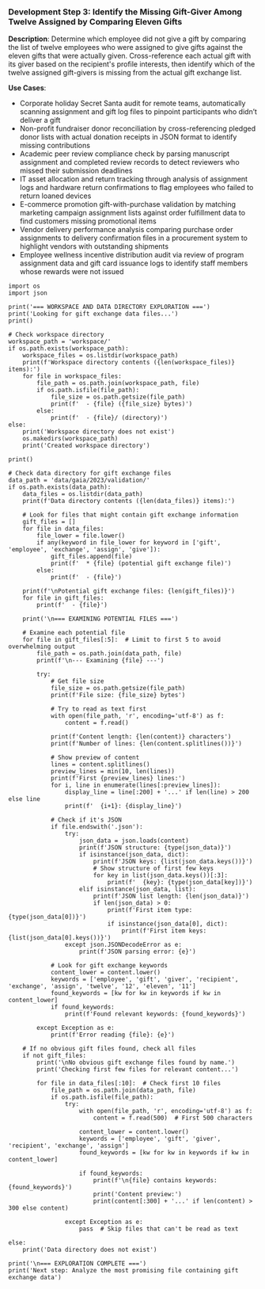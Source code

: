 ### Development Step 3: Identify the Missing Gift-Giver Among Twelve Assigned by Comparing Eleven Gifts

**Description**: Determine which employee did not give a gift by comparing the list of twelve employees who were assigned to give gifts against the eleven gifts that were actually given. Cross-reference each actual gift with its giver based on the recipient's profile interests, then identify which of the twelve assigned gift-givers is missing from the actual gift exchange list.

**Use Cases**:
- Corporate holiday Secret Santa audit for remote teams, automatically scanning assignment and gift log files to pinpoint participants who didn’t deliver a gift
- Non-profit fundraiser donor reconciliation by cross-referencing pledged donor lists with actual donation receipts in JSON format to identify missing contributions
- Academic peer review compliance check by parsing manuscript assignment and completed review records to detect reviewers who missed their submission deadlines
- IT asset allocation and return tracking through analysis of assignment logs and hardware return confirmations to flag employees who failed to return loaned devices
- E-commerce promotion gift-with-purchase validation by matching marketing campaign assignment lists against order fulfillment data to find customers missing promotional items
- Vendor delivery performance analysis comparing purchase order assignments to delivery confirmation files in a procurement system to highlight vendors with outstanding shipments
- Employee wellness incentive distribution audit via review of program assignment data and gift card issuance logs to identify staff members whose rewards were not issued

```
import os
import json

print('=== WORKSPACE AND DATA DIRECTORY EXPLORATION ===')
print('Looking for gift exchange data files...')
print()

# Check workspace directory
workspace_path = 'workspace/'
if os.path.exists(workspace_path):
    workspace_files = os.listdir(workspace_path)
    print(f'Workspace directory contents ({len(workspace_files)} items):')
    for file in workspace_files:
        file_path = os.path.join(workspace_path, file)
        if os.path.isfile(file_path):
            file_size = os.path.getsize(file_path)
            print(f'  - {file} ({file_size} bytes)')
        else:
            print(f'  - {file}/ (directory)')
else:
    print('Workspace directory does not exist')
    os.makedirs(workspace_path)
    print('Created workspace directory')

print()

# Check data directory for gift exchange files
data_path = 'data/gaia/2023/validation/'
if os.path.exists(data_path):
    data_files = os.listdir(data_path)
    print(f'Data directory contents ({len(data_files)} items):')
    
    # Look for files that might contain gift exchange information
    gift_files = []
    for file in data_files:
        file_lower = file.lower()
        if any(keyword in file_lower for keyword in ['gift', 'employee', 'exchange', 'assign', 'give']):
            gift_files.append(file)
            print(f'  * {file} (potential gift exchange file)')
        else:
            print(f'  - {file}')
    
    print(f'\nPotential gift exchange files: {len(gift_files)}')
    for file in gift_files:
        print(f'  - {file}')
        
    print('\n=== EXAMINING POTENTIAL FILES ===')
    
    # Examine each potential file
    for file in gift_files[:5]:  # Limit to first 5 to avoid overwhelming output
        file_path = os.path.join(data_path, file)
        print(f'\n--- Examining {file} ---')
        
        try:
            # Get file size
            file_size = os.path.getsize(file_path)
            print(f'File size: {file_size} bytes')
            
            # Try to read as text first
            with open(file_path, 'r', encoding='utf-8') as f:
                content = f.read()
            
            print(f'Content length: {len(content)} characters')
            print(f'Number of lines: {len(content.splitlines())}')
            
            # Show preview of content
            lines = content.splitlines()
            preview_lines = min(10, len(lines))
            print(f'First {preview_lines} lines:')
            for i, line in enumerate(lines[:preview_lines]):
                display_line = line[:200] + '...' if len(line) > 200 else line
                print(f'  {i+1}: {display_line}')
            
            # Check if it's JSON
            if file.endswith('.json'):
                try:
                    json_data = json.loads(content)
                    print(f'JSON structure: {type(json_data)}')
                    if isinstance(json_data, dict):
                        print(f'JSON keys: {list(json_data.keys())}')
                        # Show structure of first few keys
                        for key in list(json_data.keys())[:3]:
                            print(f'  {key}: {type(json_data[key])}')
                    elif isinstance(json_data, list):
                        print(f'JSON list length: {len(json_data)}')
                        if len(json_data) > 0:
                            print(f'First item type: {type(json_data[0])}')
                            if isinstance(json_data[0], dict):
                                print(f'First item keys: {list(json_data[0].keys())}')
                except json.JSONDecodeError as e:
                    print(f'JSON parsing error: {e}')
            
            # Look for gift exchange keywords
            content_lower = content.lower()
            keywords = ['employee', 'gift', 'giver', 'recipient', 'exchange', 'assign', 'twelve', '12', 'eleven', '11']
            found_keywords = [kw for kw in keywords if kw in content_lower]
            if found_keywords:
                print(f'Found relevant keywords: {found_keywords}')
                
        except Exception as e:
            print(f'Error reading {file}: {e}')
            
    # If no obvious gift files found, check all files
    if not gift_files:
        print('\nNo obvious gift exchange files found by name.')
        print('Checking first few files for relevant content...')
        
        for file in data_files[:10]:  # Check first 10 files
            file_path = os.path.join(data_path, file)
            if os.path.isfile(file_path):
                try:
                    with open(file_path, 'r', encoding='utf-8') as f:
                        content = f.read(500)  # First 500 characters
                    
                    content_lower = content.lower()
                    keywords = ['employee', 'gift', 'giver', 'recipient', 'exchange', 'assign']
                    found_keywords = [kw for kw in keywords if kw in content_lower]
                    
                    if found_keywords:
                        print(f'\n{file} contains keywords: {found_keywords}')
                        print('Content preview:')
                        print(content[:300] + '...' if len(content) > 300 else content)
                        
                except Exception as e:
                    pass  # Skip files that can't be read as text
                    
else:
    print('Data directory does not exist')
    
print('\n=== EXPLORATION COMPLETE ===')
print('Next step: Analyze the most promising file containing gift exchange data')
```